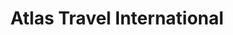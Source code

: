 ---
title: "Atlas Travel International"
url: /lexington/atlas-travel-international/
shop: travel agency
---
